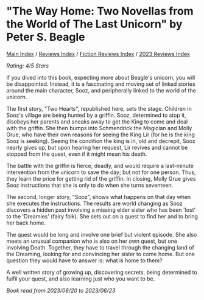 # "The Way Home: Two Novellas from the World of The Last Unicorn" by Peter S. Beagle

[Main Index](../../../README.md) / [Reviews Index](../../README.md) / [Fiction Reviews Index](../README.md) / [2023 Reviews Index](README.md)

*Rating: 4/5 Stars*

If you dived into this book, expecting more about Beagle's unicorn, you will be disappointed. Instead, it is a fascinating and moving set of linked stories around the main character, Sooz, and peripherally linked to the world of the unicorn.

The first story, "Two Hearts", republished here, sets the stage. Children in Sooz's village are being hunted by a griffin. Sooz, determined to stop it, disobeys her parents and sneaks away to get the King to come and deal with the griffin. She then bumps into Schmendrick the Magician and Molly Grue, who have their own reasons for seeing the King Lir (for he is the king Sooz is seeking). Seeing the condition the king is in, old and decrepit, Sooz nearly gives up, but upon hearing her request, Lir revives and cannot be stopped from the quest, even if it might mean his death.

The battle with the griffin is fierce, deadly, and would require a last-minute intervention from the unicorn to save the day; but not for one person. Thus, they learn the price for getting rid of the griffin. In closing, Molly Grue gives Sooz instructions that she is only to do when she turns seventeen.

The second, longer story, "Sooz", shows what happens on that day when she executes the instructions. The results are world changing as Sooz discovers a hidden past involving a missing elder sister who has been 'lost' to the 'Dreamies' (fairy folk). She sets out on a quest to find her and to bring her back home.

The quest would be long and involve one brief but violent episode. She also meets an unusual companion who is also on her own quest, but one involving Death. Together, they have to travel through the changing land of the Dreaming, looking for and convincing her sister to come home. But one question they would have to answer is: what is home to them?

A well written story of growing up, discovering secrets, being determined to fulfil your quest, and also learning just who you want to be.

*Book read from 2023/06/20 to 2023/06/23*
